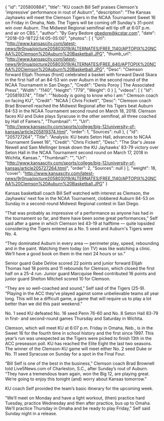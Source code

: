 {
  "id": "205800884",
  "title": "KU coach Bill Self praises Clemson's 'impressive' performance in rout of Auburn",
  "description": "The Kansas Jayhawks will meet the Clemson Tigers in the NCAA Tournament Sweet 16 on Friday in Omaha, Neb. The Tigers will be coming off Sunday's 31-point win over Auburn. The Midwest Regional semifinal will tip off at 6:07 p.m. and air on CBS.",
  "author": "By Gary Bedore gbedore@kcstar.com",
  "date": "2018-03-18T22:14:05-05:00",
  "photos": [
    {
      "Url": "http://www.kansascity.com/latest-news/9r0nua/picture205803019/ALTERNATES/FREE_1140/APTOPIX%20NCAA%20Clemson%20Auburn%20Basketball.JPG",
      "thumb_url": "http://www.kansascity.com/latest-news/9r0nua/picture205803019/ALTERNATES/FREE_640/APTOPIX%20NCAA%20Clemson%20Auburn%20Basketball.JPG",
      "Desc": "Clemson forward Elijah Thomas (front) celebrated a basket with forward David Skara in the first half of an 84-53 win over Auburn in the second round of the NCAA Tournament in San Diego.",
      "Credit": "Denis Poroy | The Associated Press",
      "Width": "1140",
      "Height": "779",
      "Weight": 0
    }
  ],
  "videos": [
    {
      "Id": "205819374",
      "Title": "\"Nobody is going to know who I am:\" Clemson coach on facing KU",
      "Credit": "NCAA | Chris Fickett",
      "Desc": "Clemson coach Brad Brownell reached the Midwest Regional after his Tigers beat Auburn 84-53 in the NCAA Tournament second round on March 18, 2018. Clemson faces KU and Duke plays Syracuse in the other semifinal, all three coached by Hall of Famers.",
      "Thumbnail": "",
      "Url": "http://www.kansascity.com/sports/college/big-12/university-of-kansas/article205819374.html",
      "order": 1,
      "Sources": null
    },
    {
      "Id": "205727264",
      "Title": "Analysis: KU beats Seton Hall, advances to NCAA Tournament Sweet 16",
      "Credit": "Chris Fickett",
      "Desc": "The Star's Jesse Newell and Sam Mellinger break down the KU Jayhawks' 83-79 victory over Seton Hall in the NCAA Tournament second round on March 17, 2018 in Wichita, Kansas.",
      "Thumbnail": "",
      "Url": "http://www.kansascity.com/sports/college/big-12/university-of-kansas/article205727264.html",
      "order": 2,
      "Sources": null
    }
  ],
  "weight": 18,
  "cover": "http://www.kansascity.com/latest-news/9r0nua/picture205803019/ALTERNATES/FREE_1140/APTOPIX%20NCAA%20Clemson%20Auburn%20Basketball.JPG"
}

<p>Kansas basketball coach Bill Self watched with interest as Clemson, the Jayhawks’ next foe in the NCAA Tournament, clobbered Auburn 84-53 on Sunday in a second-round Midwest Regional contest in San Diego.</p><p>“That was probably as impressive of a performance as anyone has had in the tournament so far, and there have been some great performances,” Self said after a game in which Clemson led 43-19 at halftime — quite lopsided considering the Tigers entered as a No. 5 seed and Auburn's Tigers were No. 4.</p><p><span class="s1">“They dominated Auburn in every area — perimeter play, speed, rebounding and in the paint. Watching them today (on TV) was like watching a clinic. We’ll have a good book on them in the next 24 hours or so.</span>” </p><p><span class="s1">Senior guard Gabe DeVoe scored 22 points and junior forward Elijah Thomas had 18 points and 11 rebounds for Clemson, which closed the first half on a 25-4 run. Junior guard Marcquise Reed contributed 16 points and junior guard Shelton Mitchell scored 10 for Clemson.</span></p><p><span class="s1">“They are so well-coached and sound,” Self said of the Tigers (25-9). “Playing in the ACC they’ve played against some unbelievable teams all year long. This will be a difficult game, a game that will require us to play a lot better than we did this past weekend.”</span></p><p><!-- %video:205727264% --></p><p><span class="s1">No. 1 seed KU defeated No. 16 seed Penn 76-60 and No. 8 Seton Hall 83-79 in first- and second-round games Thursday and Saturday in Wichita.</span></p><p>Clemson, which will meet KU at 6:07 p.m. Friday in Omaha, Neb., is in the Sweet 16 for the fourth time in school history and the first since 1997. This year’s run was unexpected as the Tigers were picked to finish 13th in the ACC preseason poll. KU has reached the Elite Eight the last two seasons. The winner of the Clemson-KU game will meet either No. 2 seed Duke or No. 11 seed Syracuse on Sunday for a spot in the Final Four.</p><p><span class="s1">“Bill Self is one of the best in the business,” Clemson coach Brad Brownell told Live5News.com of Charleston, S.C., after Sunday’s rout of Auburn. “They have a tremendous team again, won the Big 12, are playing great. We’re going to enjoy this tonight (and) worry about Kansas tomorrow.</span>” </p><p><span class="s1">KU coach Self provided the team’s basic itinerary for the upcoming week.</span></p><p><span class="s1">“We’ll meet on Monday and have a light workout, (then) practice hard Tuesday, practice Wednesday and then after practice, bus up to Omaha. We’ll practice Thursday in Omaha and be ready to play Friday,” Self said Sunday night in a release.</span></p>

